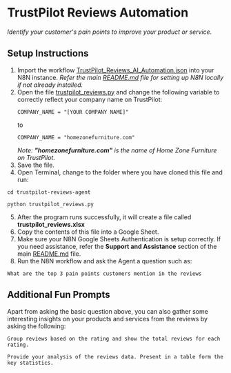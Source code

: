 # TrustPilot Reviews Automation

*Identify your customer's pain points to improve your product or service.*

## Setup Instructions
1. Import the workflow [TrustPilot_Reviews_AI_Automation.json](TrustPilot_Reviews_AI_Automation.json) into your N8N instance.
*Refer the main [README.md](/README.md) file for setting up N8N locally if not already installed.*
2. Open the file [trustpilot_reviews.py](trustpilot_reviews.py) and change the following variable to correctly reflect your company name on TrustPilot:
   ```
   COMPANY_NAME = "[YOUR COMPANY NAME]"
   ```
   to
   ```
   COMPANY_NAME = "homezonefurniture.com"
   ```
   *Note: **"homezonefurniture.com"** is the name of Home Zone Furniture on TrustPilot.*
3. Save the file.
4. Open Terminal, change to the folder where you have cloned this file and run:
```
cd trustpilot-reviews-agent

python trustpilot_reviews.py
```
5. After the program runs successfully, it will create a file called **trustpilot_reviews.xlsx**
6. Copy the contents of this file into a Google Sheet.
7. Make sure your N8N Google Sheets Authentication is setup correctly. If you need assistance, refer the **Support and Assistance** section of the main [README.md](/README.md) file.
8. Run the N8N workflow and ask the Agent a question such as:
```
What are the top 3 pain points customers mention in the reviews
```

## Additional Fun Prompts
Apart from asking the basic question above, you can also gather some interesting insights on your products and services from the reviews by asking the following:
```
Group reviews based on the rating and show the total reviews for each rating.

Provide your analysis of the reviews data. Present in a table form the key statistics.
```